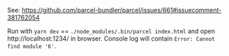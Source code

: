 See: https://github.com/parcel-bundler/parcel/issues/661#issuecomment-381762054

Run with `yarn dev` == `./node_modules/.bin/parcel index.html` and open http://localhost:1234/ in browser. Console log will contain `Error: Cannot find module '6'`.
